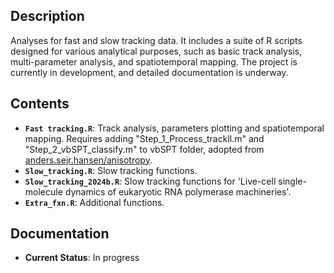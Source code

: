 ## Description
Analyses for fast and slow tracking data. It includes a suite of R scripts designed for various analytical purposes, such as basic track analysis, multi-parameter analysis, and spatiotemporal mapping. The project is currently in development, and detailed documentation is underway.

## Contents

- **`Fast tracking.R`**: Track analysis, parameters plotting and spatiotemporal mapping. Requires adding "Step_1_Process_trackll.m" and "Step_2_vbSPT_classify.m" to vbSPT folder, adopted from [anders.sejr.hansen/anisotropy](https://gitlab.com/anders.sejr.hansen/anisotropy).
- **`Slow_tracking.R`**: Slow tracking functions.
- **`Slow_tracking_2024b.R`**: Slow tracking functions for 'Live-cell single-molecule dynamics of eukaryotic RNA polymerase machineries'.
- **`Extra_fxn.R`**: Additional functions.

## Documentation
- **Current Status**: In progress
